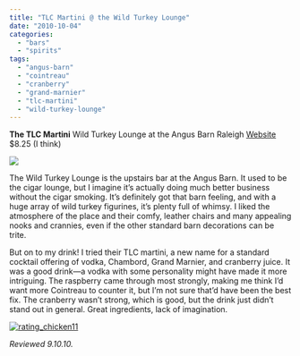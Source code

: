 ```yaml
---
title: "TLC Martini @ the Wild Turkey Lounge"
date: "2010-10-04"
categories:
  - "bars"
  - "spirits"
tags:
  - "angus-barn"
  - "cointreau"
  - "cranberry"
  - "grand-marnier"
  - "tlc-martini"
  - "wild-turkey-lounge"
---
```


**The TLC Martini** Wild Turkey Lounge at the Angus Barn Raleigh [Website](http://www.angusbarn.com/turkey.htm) $8.25 (I think)

![](http://www.thegourmez.com/gourmez/photos/tlcmartini.jpg)

The Wild Turkey Lounge is the upstairs bar at the Angus Barn. It used to be the cigar lounge, but I imagine it’s actually doing much better business without the cigar smoking. It’s definitely got that barn feeling, and with a huge array of wild turkey figurines, it’s plenty full of whimsy. I liked the atmosphere of the place and their comfy, leather chairs and many appealing nooks and crannies, even if the other standard barn decorations can be trite.

But on to my drink! I tried their TLC martini, a new name for a standard cocktail offering of vodka, Chambord, Grand Marnier, and cranberry juice. It was a good drink—a vodka with some personality might have made it more intriguing. The raspberry came through most strongly, making me think I’d want more Cointreau to counter it, but I’m not sure that’d have been the best fix. The cranberry wasn’t strong, which is good, but the drink just didn’t stand out in general. Great ingredients, lack of imagination.




<div class="caption">

[![](http://s3.amazonaws.com/thegourmez-wpmedia/2009/02/rating_chicken11.gif "rating_chicken11")](http://s3.amazonaws.com/thegourmez-wpmedia/2009/02/rating_chicken11.gif)</div>


_Reviewed 9.10.10._
